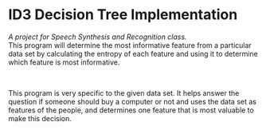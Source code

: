 # ID3 Decision Tree Implementation 


*A project for Speech Synthesis and Recognition class.*
<br>
This program will determine the most informative feature from a particular data set by calculating the entropy of each feature
and using it to determine which feature is most informative. 

<br> 

This program is very specific to the given data set. It helps answer the question if someone should buy a computer or not and uses the data set as features of the people, and determines one feature that is most valuable to make this decision.  

